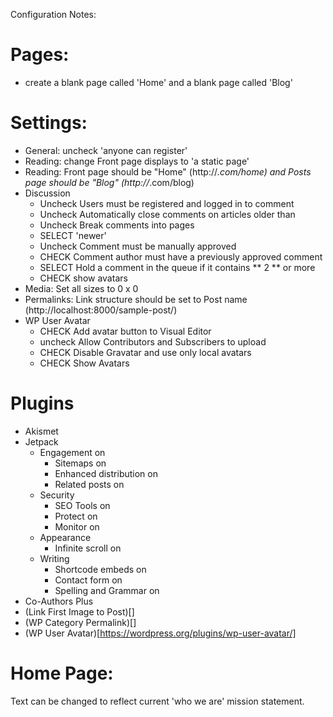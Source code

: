 Configuration Notes:

# Pages:

- create a blank page called 'Home' and a blank page called 'Blog'

# Settings: 

- General: uncheck 'anyone can register'
- Reading: change Front page displays to 'a static page'
- Reading: Front page should be "Home" (http://*.com/home) and Posts page should be "Blog" (http://*.com/blog)
- Discussion
  - Uncheck Users must be registered and logged in to comment 
  - Uncheck Automatically close comments on articles older than
  - Uncheck Break comments into pages 
  - SELECT 'newer'
  - Uncheck Comment must be manually approved  
  - CHECK Comment author must have a previously approved comment
  - SELECT Hold a comment in the queue if it contains ** 2 ** or more
  - CHECK show avatars
- Media: Set all sizes to 0 x 0
- Permalinks: Link structure should be set to Post name (http://localhost:8000/sample-post/)
- WP User Avatar 
  - CHECK Add avatar button to Visual Editor
  - uncheck Allow Contributors and Subscribers to upload
  - CHECK Disable Gravatar and use only local avatars
  - CHECK Show Avatars


# Plugins

- Akismet
- Jetpack
  - Engagement on
    - Sitemaps on
    - Enhanced distribution on
    - Related posts on
  - Security
    - SEO Tools on
    - Protect on
    - Monitor on
  - Appearance
    - Infinite scroll on
  - Writing
    - Shortcode embeds on
    - Contact form on
    - Spelling and Grammar on
-   Co-Authors Plus
- (Link First Image to Post)[]
- (WP Category Permalink)[]
- (WP User Avatar)[https://wordpress.org/plugins/wp-user-avatar/]

# Home Page:

Text can be changed to reflect current 'who we are' mission statement.